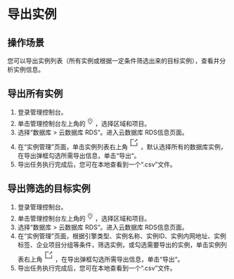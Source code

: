 # 导出实例<a name="rds_pg_05_0017"></a>

## 操作场景<a name="rds_05_0017_section17375927183"></a>

您可以导出实例列表（所有实例或根据一定条件筛选出来的目标实例），查看并分析实例信息。

## 导出所有实例<a name="rds_05_0017_section2855205020292"></a>

1.  登录管理控制台。
2.  单击管理控制台左上角的![](figures/Region灰色图标.png)，选择区域和项目。
3.  选择“数据库  \>  云数据库 RDS“。进入云数据库 RDS信息页面。
4.  在“实例管理”页面，单击实例列表右上角![](figures/导出.png)，默认选择所有的数据库实例，在导出弹框勾选所需导出信息，单击“导出“。
5.  导出任务执行完成后，您可在本地查看到一个“.csv”文件。

## 导出筛选的目标实例<a name="rds_05_0017_section069716213575"></a>

1.  登录管理控制台。
2.  单击管理控制台左上角的![](figures/Region灰色图标.png)，选择区域和项目。
3.  选择“数据库  \>  云数据库 RDS“。进入云数据库 RDS信息页面。
4.  在“实例管理”页面，根据引擎类型、实例名称、实例ID、实例内网地址、实例标签、企业项目分组等条件，筛选实例，或勾选需要导出的实例，单击实例列表右上角![](figures/导出-2.png)，在导出弹框勾选所需导出信息，单击“导出“。
5.  导出任务执行完成后，您可在本地查看到一个“.csv”文件。

